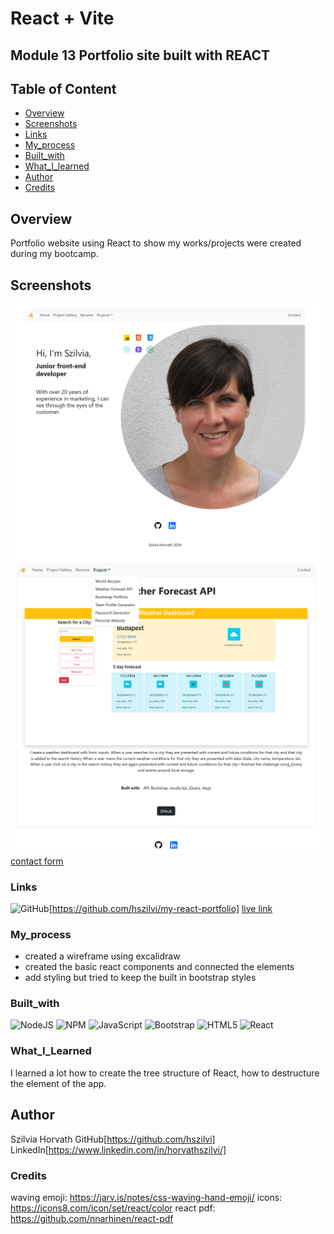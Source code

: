 # React + Vite

## Module 13 Portfolio site built with REACT

## Table of Content
* [Overview](#Overview)
* [Screenshots](#Screenshots)
* [Links](#Links)
* [My_process](#My_process)
* [Built_with](#Built_with)
* [What_I_learned](#What_I_learned)
* [Author](#Author)
* [Credits](#Credits)

## Overview

Portfolio website using React to show my works/projects were created during my bootcamp.

## Screenshots
![opening page](./src/assets/images/screenshots/openingpage-herosection.png)
![project site with drop down menu](./src/assets/images/screenshots/projects-dropdown.png)
[contact form](./src/assets/images/screenshots/contactform-errormsg.png)

### Links
![GitHub](https://img.shields.io/badge/github-%23121011.svg?style=for-the-badge&logo=github&logoColor=white)[https://github.com/hszilvi/my-react-portfolio]
[live link]()

### My_process
* created a wireframe using excalidraw 
* created the basic react components and connected the elements
* add styling but tried to keep the built in bootstrap styles


### Built_with
![NodeJS](https://img.shields.io/badge/node.js-6DA55F?style=for-the-badge&logo=node.js&logoColor=white)
![NPM](https://img.shields.io/badge/NPM-%23CB3837.svg?style=for-the-badge&logo=npm&logoColor=white)
![JavaScript](https://img.shields.io/badge/javascript-%23323330.svg?style=for-the-badge&logo=javascript&logoColor=%23F7DF1E)
![Bootstrap](https://img.shields.io/badge/bootstrap-%238511FA.svg?style=for-the-badge&logo=bootstrap&logoColor=white)
![HTML5](https://img.shields.io/badge/html5-%23E34F26.svg?style=for-the-badge&logo=html5&logoColor=white)
![React](https://img.shields.io/static/v1?logo=react&message=React&color=Blue)

### What_I_Learned
I learned a lot how to create the tree structure of React, how to destructure the element of the app.

## Author
Szilvia Horvath
GitHub[https://github.com/hszilvi]
LinkedIn[https://www.linkedin.com/in/horvathszilvi/]


### Credits
waving emoji: https://jarv.is/notes/css-waving-hand-emoji/
icons: https://icons8.com/icon/set/react/color
react pdf: https://github.com/nnarhinen/react-pdf

